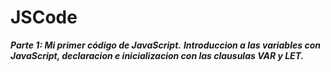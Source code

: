 # JSCode
**_Parte 1: Mi primer código de JavaScript._**
**_Introduccion a las variables con JavaScript, declaracion e inicializacion con las clausulas VAR y LET._**
